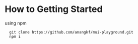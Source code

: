 # How to Getting Started

using npm

```zash
  git clone https://github.com/anangkf/mui-playground.git
  npm i
```

